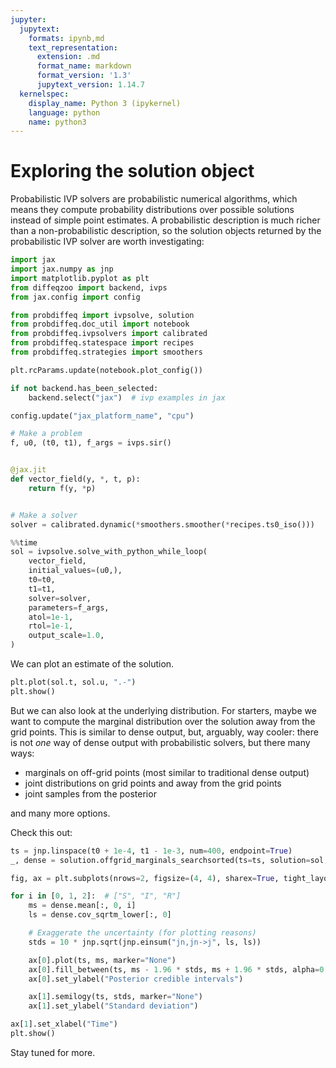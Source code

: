 ```yaml
---
jupyter:
  jupytext:
    formats: ipynb,md
    text_representation:
      extension: .md
      format_name: markdown
      format_version: '1.3'
      jupytext_version: 1.14.7
  kernelspec:
    display_name: Python 3 (ipykernel)
    language: python
    name: python3
---
```


# Exploring the solution object

Probabilistic IVP solvers are probabilistic numerical algorithms, which means they compute probability distributions over possible solutions instead of simple point estimates.
A probabilistic description is much richer than a non-probabilistic description, so the solution objects returned by the probabilistic IVP solver are worth investigating:

```python
import jax
import jax.numpy as jnp
import matplotlib.pyplot as plt
from diffeqzoo import backend, ivps
from jax.config import config

from probdiffeq import ivpsolve, solution
from probdiffeq.doc_util import notebook
from probdiffeq.ivpsolvers import calibrated
from probdiffeq.statespace import recipes
from probdiffeq.strategies import smoothers
```

```python
plt.rcParams.update(notebook.plot_config())

if not backend.has_been_selected:
    backend.select("jax")  # ivp examples in jax

config.update("jax_platform_name", "cpu")
```

```python
# Make a problem
f, u0, (t0, t1), f_args = ivps.sir()


@jax.jit
def vector_field(y, *, t, p):
    return f(y, *p)


# Make a solver
solver = calibrated.dynamic(*smoothers.smoother(*recipes.ts0_iso()))
```

```python
%%time
sol = ivpsolve.solve_with_python_while_loop(
    vector_field,
    initial_values=(u0,),
    t0=t0,
    t1=t1,
    solver=solver,
    parameters=f_args,
    atol=1e-1,
    rtol=1e-1,
    output_scale=1.0,
)
```

We can plot an estimate of the solution.

```python
plt.plot(sol.t, sol.u, ".-")
plt.show()
```

But we can also look at the underlying distribution.
For starters, maybe we want to compute the marginal distribution over the solution away from
the grid points. This is similar to dense output, but, arguably, way cooler: there is not _one_ way of dense output with probabilistic solvers, but there many ways:

* marginals on off-grid points (most similar to traditional dense output)
* joint distributions on grid points and away from the grid points
* joint samples from the posterior

and many more options.

Check this out:

```python
ts = jnp.linspace(t0 + 1e-4, t1 - 1e-3, num=400, endpoint=True)
_, dense = solution.offgrid_marginals_searchsorted(ts=ts, solution=sol, solver=solver)

fig, ax = plt.subplots(nrows=2, figsize=(4, 4), sharex=True, tight_layout=True)

for i in [0, 1, 2]:  # ["S", "I", "R"]
    ms = dense.mean[:, 0, i]
    ls = dense.cov_sqrtm_lower[:, 0]

    # Exaggerate the uncertainty (for plotting reasons)
    stds = 10 * jnp.sqrt(jnp.einsum("jn,jn->j", ls, ls))

    ax[0].plot(ts, ms, marker="None")
    ax[0].fill_between(ts, ms - 1.96 * stds, ms + 1.96 * stds, alpha=0.3)
    ax[0].set_ylabel("Posterior credible intervals")

    ax[1].semilogy(ts, stds, marker="None")
    ax[1].set_ylabel("Standard deviation")

ax[1].set_xlabel("Time")
plt.show()
```

Stay tuned for more.
